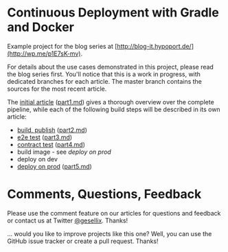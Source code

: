 Continuous Deployment with Gradle and Docker
============================================

Example project for the blog series at [http://blog-it.hypoport.de/](http://wp.me/p1E7sK-mv).

For details about the use cases demonstrated in this project, please read the blog series first. You'll notice that
this is a work in progress, with dedicated branches for each article. The master branch contains the sources for the
most recent article.

The [initial article](http://wp.me/p1E7sK-mv) ([part1.md](https://github.com/gesellix/pipeline-with-gradle-and-docker/blob/master/articles/part1.md))
gives a thorough overview over the complete pipeline, while each of the following build steps will be described in its own article:

* [build, publish](http://wp.me/p1E7sK-nG) ([part2.md](https://github.com/gesellix/pipeline-with-gradle-and-docker/blob/master/articles/part2.md))
* [e2e test](http://wp.me/p1E7sK-oI) ([part3.md](https://github.com/gesellix/pipeline-with-gradle-and-docker/blob/master/articles/part3.md))
* [contract test](http://wp.me/p1E7sK-ps) ([part4.md](https://github.com/gesellix/pipeline-with-gradle-and-docker/blob/master/articles/part4.md))
* build image - see *deploy on prod*
* deploy on dev
* [deploy on prod](http://wp.me/p1E7sK-pV) ([part5.md](https://github.com/gesellix/pipeline-with-gradle-and-docker/blob/master/articles/part5.md))


Comments, Questions, Feedback
=============================

Please use the comment feature on our articles for questions and feedback or contact us at Twitter [@gesellix](https://twitter.com/gesellix). Thanks!


... would you like to improve projects like this one? Well, you can use the GitHub issue tracker or create a pull request. Thanks!
